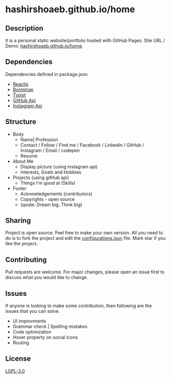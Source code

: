 # hashirshoaeb.github.io/home

## Description

It is a personal static website/portfolio hosted with GitHub Pages. Site URL / Demo: [hashirshoaeb.github.io/home](https://hashirshoaeb.github.io/home).

## Dependencies

Dependencies defined in package.json

- [Reactjs](https://reactjs.org/)
- [Bootstrap](https://getbootstrap.com/)
- [Typist](https://github.com/jstejada/react-typist)
- [GitHub Api](https://developer.github.com/v3/repos/)
- [Instagram Api](https://www.instagram.com/developer/embedding/)

## Structure

- Body
  - Name| Profession
  - Contact / Follow / Find me / Facebook / Linkedin / GitHub / Instagram / Email / codepen
  - Resume
- About Me
  - Display picture (using instagram api)
  - Interests, Goals and Hobbies
- Projects (using gitHub api)
  - Things I'm good at (Skills)
- Footer
  - Acknowledgements (contributors)
  - Copyrights - open source
  - (qoute: Dream big, Think big)

## Sharing

Project is open source. Feel free to make your own version. All you need to do is to fork the project and edit the [configurations.json](https://github.com/hashirshoaeb/home/blob/master/src/configurations.json) file. Mark star if you like the project.

## Contributing

Pull requests are welcome. For major changes, please open an issue first to discuss what you would like to change.

## Issues

If anyone is looking to make some contribution, then following are the issues that you can solve.

- UI improvments
- Grammar check | Spelling mistakes
- Code optimization
- Hover property on social icons
- Routing

## License

[LGPL-3.0](https://www.gnu.org/licenses/lgpl-3.0.en.html)
